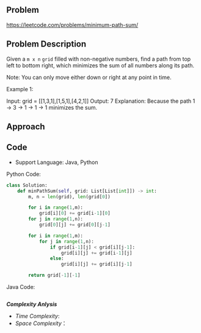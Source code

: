 ## Problem

https://leetcode.com/problems/minimum-path-sum/

## Problem Description

Given a `m x n` `grid` filled with non-negative numbers, find a path from top left to bottom right, which minimizes the sum of all numbers along its path.

Note: You can only move either down or right at any point in time.

Example 1:

Input: grid = [[1,3,1],[1,5,1],[4,2,1]]
Output: 7
Explanation: Because the path 1 → 3 → 1 → 1 → 1 minimizes the sum.


## Approach

## Code

- Support Language: Java, Python

Python Code:

```py
class Solution:
    def minPathSum(self, grid: List[List[int]]) -> int:
        m, n = len(grid), len(grid[0])

        for i in range(1,m):
            grid[i][0] += grid[i-1][0]
        for j in range(1,n):
            grid[0][j] += grid[0][j-1]

        for i in range(1,m):
            for j in range(1,n):
                if grid[i-1][j] < grid[i][j-1]:
                    grid[i][j] += grid[i-1][j]
                else:
                    grid[i][j] += grid[i][j-1]

        return grid[-1][-1]
```

Java Code:

```

```

**_Complexity Anlysis_**

- _Time Complexity_: 
- _Space Complexity_：
